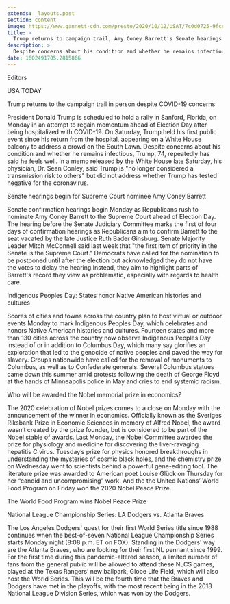 ```yaml
--- 
extends: _layouts.post 
section: content 
image: https://www.gannett-cdn.com/presto/2020/10/12/USAT/7c0d0725-9fce-496c-93e0-9d69c6dc7db3-GTY_1229014299.jpg?crop=3199,1800,x0,y162&width=3199&height=1800&format=pjpg&auto=webp 
title: > 
  Trump returns to campaign trail, Amy Coney Barrett's Senate hearings begin: 5 things to know Monday 
description: > 
  Despite concerns about his condition and whether he remains infectious, Trump, 74, repeatedly has said he feels well.Senate hearings begin for Supreme Court nominee Amy Coney BarrettSenate confirmation hearings begin Monday as Republicans rush to nominate Amy Coney Barrett to the Supreme Court ahead of Election Day.Senate Majority Leader Mitch McConnell said last week that "the first item of priority in the Senate is the Supreme Court."Indigenous Peoples Day: States honor Native American histories and culturesScores of cities and towns across the country plan to host virtual or outdoor events Monday to mark Indigenous Peoples Day, which celebrates and honors Native American histories and cultures.Last Monday, the Nobel Committee awarded the prize for physiology and medicine for discovering the liver-ravaging hepatitis C virus. 
date: 1602491705.2815866 
--- 
```

Editors

USA TODAY

Trump returns to the campaign trail in person despite COVID-19 concerns

President Donald Trump is scheduled to hold a rally in Sanford, Florida, on Monday in an attempt to regain momentum ahead of Election Day after being hospitalized with COVID-19. On Saturday, Trump held his first public event since his return from the hospital, appearing on a White House balcony to address a crowd on the South Lawn. Despite concerns about his condition and whether he remains infectious, Trump, 74, repeatedly has said he feels well. In a memo released by the White House late Saturday, his physician, Dr. Sean Conley, said Trump is "no longer considered a transmission risk to others" but did not address whether Trump has tested negative for the coronavirus.

Senate hearings begin for Supreme Court nominee Amy Coney Barrett

Senate confirmation hearings begin Monday as Republicans rush to nominate Amy Coney Barrett to the Supreme Court ahead of Election Day. The hearing before the Senate Judiciary Committee marks the first of four days of confirmation hearings as Republicans aim to confirm Barrett to the seat vacated by the late Justice Ruth Bader Ginsburg. Senate Majority Leader Mitch McConnell said last week that "the first item of priority in the Senate is the Supreme Court." Democrats have called for the nomination to be postponed until after the election but acknowledged they do not have the votes to delay the hearing.Instead, they aim to highlight parts of Barrett's record they view as problematic, especially with regards to health care.

Indigenous Peoples Day: States honor Native American histories and cultures

Scores of cities and towns across the country plan to host virtual or outdoor events Monday to mark Indigenous Peoples Day, which celebrates and honors Native American histories and cultures. Fourteen states and more than 130 cities across the country now observe Indigenous Peoples Day instead of or in addition to Columbus Day, which many say glorifies an exploration that led to the genocide of native peoples and paved the way for slavery. Groups nationwide have called for the removal of monuments to Columbus, as well as to Confederate generals. Several Columbus statues came down this summer amid protests following the death of George Floyd at the hands of Minneapolis police in May and cries to end systemic racism.

Who will be awarded the Nobel memorial prize in economics?

The 2020 celebration of Nobel prizes comes to a close on Monday with the announcement of the winner in economics. Officially known as the Sveriges Riksbank Prize in Economic Sciences in memory of Alfred Nobel, the award wasn’t created by the prize founder, but is considered to be part of the Nobel stable of awards. Last Monday, the Nobel Committee awarded the prize for physiology and medicine for discovering the liver-ravaging hepatitis C virus. Tuesday’s prize for physics honored breakthroughs in understanding the mysteries of cosmic black holes, and the chemistry prize on Wednesday went to scientists behind a powerful gene-editing tool. The literature prize was awarded to American poet Louise Glück on Thursday for her “candid and uncompromising” work. And the the United Nations’ World Food Program on Friday won the 2020 Nobel Peace Prize.

The World Food Program wins Nobel Peace Prize

National League Championship Series: LA Dodgers vs. Atlanta Braves

The Los Angeles Dodgers' quest for their first World Series title since 1988 continues when the best-of-seven National League Championship Series starts Monday night (8:08 p.m. ET on FOX). Standing in the Dodgers' way are the Atlanta Braves, who are looking for their first NL pennant since 1999. For the first time during this pandemic-altered season, a limited number of fans from the general public will be allowed to attend these NLCS games, played at the Texas Rangers’ new ballpark, Globe Life Field, which will also host the World Series. This will be the fourth time that the Braves and Dodgers have met in the playoffs, with the most recent being in the 2018 National League Division Series, which was won by the Dodgers.